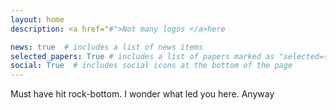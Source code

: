 ```yaml
---
layout: home
description: <a href="#">Not many logos </a>here

news: true  # includes a list of news items
selected_papers: True # includes a list of papers marked as "selected={true}"
social: True  # includes social icons at the bottom of the page
---
```


Must have hit rock-bottom.
I wonder what led you here. Anyway